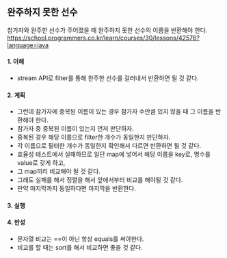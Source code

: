 ## 완주하지 못한 선수
참가자와 완주한 선수가 주어졌을 때 완주하지 못한 선수의 이름을 반환해야 한다.
https://school.programmers.co.kr/learn/courses/30/lessons/42576?language=java

#### 1. 이해
- stream API로 filter를 통해 완주한 선수를 걸러내서 반환하면 될 것 같다.

#### 2. 계획
- 그런데 참가자에 중복된 이름이 있는 경우 참가자 수만큼 있지 않을 때 그 이름을 반환해야 한다.
- 참가자 중 중복된 이름이 있는지 먼저 판단하자.
- 중복된 경우 해당 이름으로 filter한 개수가 동일한지 판단하자.
- 각 이름으로 필터한 개수가 동일한지 확인해서 다르면 반환하면 될 것 같다.
- 효율성 테스트에서 실패하므로 일단 map에 넣어서 해당 이름을 key로, 명수를 value로 갖게 하고,
- 그 map끼리 비교해야 될 것 같다.
- 그래도 실패를 해서 정렬을 해서 앞에서부터 비교를 해야될 것 같다.
- 만약 마지막까지 동일하다면 마지막을 반환한다.


#### 3. 실행

#### 4. 반성
- 문자열 비교는 ==이 아닌 항상 equals를 써야한다.
- 비교를 할 때는 sort를 해서 비교하면 좋을 것 같다.
